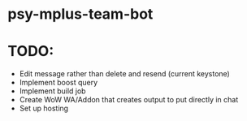 # psy-mplus-team-bot

# TODO:

* Edit message rather than delete and resend (current keystone)
* Implement boost query
* Implement build job
* Create WoW WA/Addon that creates output to put directly in chat
* Set up hosting